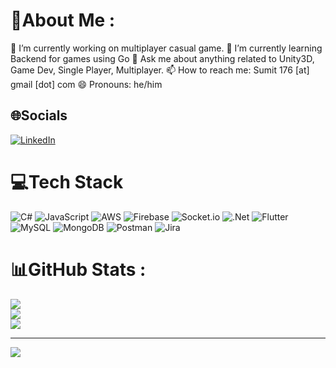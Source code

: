 # 💫About Me :
🔭  I’m currently working on multiplayer casual game.
🌱  I’m currently learning Backend for games using Go
💬  Ask me about anything related to Unity3D, Game Dev, Single Player, Multiplayer.
📫  How to reach me: Sumit 176 [at] gmail [dot] com
😄 Pronouns: he/him

## 🌐Socials
[![LinkedIn](https://img.shields.io/badge/LinkedIn-%230077B5.svg?logo=linkedin&logoColor=white)](https://linkedin.com/in/sumitgamedeveloper) 

# 💻Tech Stack
![C#](https://img.shields.io/badge/c%23-%23239120.svg?style=for-the-badge&logo=c-sharp&logoColor=white) ![JavaScript](https://img.shields.io/badge/javascript-%23323330.svg?style=for-the-badge&logo=javascript&logoColor=%23F7DF1E) ![AWS](https://img.shields.io/badge/AWS-%23FF9900.svg?style=for-the-badge&logo=amazon-aws&logoColor=white) ![Firebase](https://img.shields.io/badge/firebase-%23039BE5.svg?style=for-the-badge&logo=firebase) ![Socket.io](https://img.shields.io/badge/Socket.io-black?style=for-the-badge&logo=socket.io&badgeColor=010101) ![.Net](https://img.shields.io/badge/.NET-5C2D91?style=for-the-badge&logo=.net&logoColor=white) ![Flutter](https://img.shields.io/badge/Flutter-%2302569B.svg?style=for-the-badge&logo=Flutter&logoColor=white) ![MySQL](https://img.shields.io/badge/mysql-%2300f.svg?style=for-the-badge&logo=mysql&logoColor=white) ![MongoDB](https://img.shields.io/badge/MongoDB-%234ea94b.svg?style=for-the-badge&logo=mongodb&logoColor=white) ![Postman](https://img.shields.io/badge/Postman-FF6C37?style=for-the-badge&logo=postman&logoColor=white) ![Jira](https://img.shields.io/badge/jira-%230A0FFF.svg?style=for-the-badge&logo=jira&logoColor=white)
# 📊GitHub Stats :
![](https://github-readme-stats.vercel.app/api?username=sumit176&theme=default&hide_border=true&include_all_commits=false&count_private=false)<br/>
![](https://github-readme-streak-stats.herokuapp.com/?user=sumit176&theme=default&hide_border=true)<br/>
![](https://github-readme-stats.vercel.app/api/top-langs/?username=sumit176&theme=default&hide_border=true&include_all_commits=false&count_private=false&layout=compact)

---
[![](https://visitcount.itsvg.in/api?id=sumit176&icon=1&color=5)](https://visitcount.itsvg.in)
